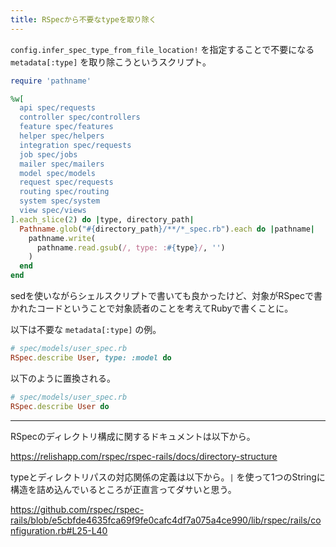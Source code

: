 ```yaml
---
title: RSpecから不要なtypeを取り除く
---
```


`config.infer_spec_type_from_file_location!` を指定することで不要になる `metadata[:type]` を取り除こうというスクリプト。

```ruby
require 'pathname'

%w[
  api spec/requests
  controller spec/controllers
  feature spec/features
  helper spec/helpers
  integration spec/requests
  job spec/jobs
  mailer spec/mailers
  model spec/models
  request spec/requests
  routing spec/routing
  system spec/system
  view spec/views
].each_slice(2) do |type, directory_path|
  Pathname.glob("#{directory_path}/**/*_spec.rb").each do |pathname|
    pathname.write(
      pathname.read.gsub(/, type: :#{type}/, '')
    )
  end
end
```

sedを使いながらシェルスクリプトで書いても良かったけど、対象がRSpecで書かれたコードということで対象読者のことを考えてRubyで書くことに。

以下は不要な `metadata[:type]` の例。

```ruby
# spec/models/user_spec.rb
RSpec.describe User, type: :model do
```

以下のように置換される。

```ruby
# spec/models/user_spec.rb
RSpec.describe User do
```

---

RSpecのディレクトリ構成に関するドキュメントは以下から。

https://relishapp.com/rspec/rspec-rails/docs/directory-structure

typeとディレクトリパスの対応関係の定義は以下から。`|` を使って1つのStringに構造を詰め込んでいるところが正直言ってダサいと思う。

https://github.com/rspec/rspec-rails/blob/e5cbfde4635fca69f9fe0cafc4df7a075a4ce990/lib/rspec/rails/configuration.rb#L25-L40
